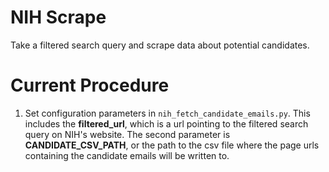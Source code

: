 # NIH Scrape
Take a filtered search query and scrape data about potential candidates.

# Current Procedure
1. Set configuration parameters in ```nih_fetch_candidate_emails.py```.  This includes the **filtered_url**, which
    is a url pointing to the filtered search query on NIH's website.  The second parameter is **CANDIDATE_CSV_PATH**, 
    or the path to the csv file where the page urls containing the candidate emails will be written to.
